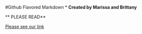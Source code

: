 
#Github Flavored Markdown
*
__Created by Marissa and Brittany__


** PLEASE READ**


<!DOCTYPE html>
<html>
<head>
  <title> We are having an *awesome* time making markdown </title>
</head>
<body>

[Please see our link](https://www.github.com)

</body>
</html>



